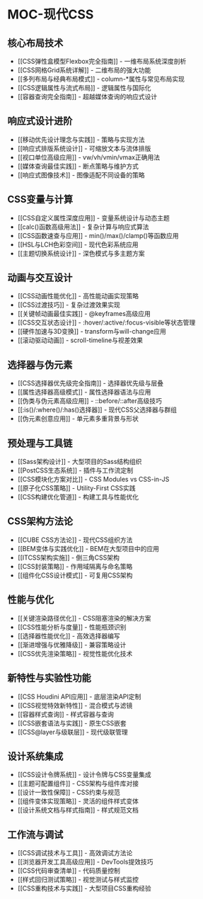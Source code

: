 # MOC-现代CSS

## 核心布局技术
- [[CSS弹性盒模型Flexbox完全指南]] - 一维布局系统深度剖析
- [[CSS网格Grid系统详解]] - 二维布局的强大功能
- [[多列布局与经典布局模式]] - column-*属性与常见布局实现
- [[CSS逻辑属性与流式布局]] - 逻辑属性与国际化
- [[容器查询完全指南]] - 超越媒体查询的响应式设计

## 响应式设计进阶
- [[移动优先设计理念与实践]] - 策略与实现方法
- [[响应式排版系统设计]] - 可缩放文本与流体排版
- [[视口单位高级应用]] - vw/vh/vmin/vmax正确用法
- [[媒体查询最佳实践]] - 断点策略与维护方式
- [[响应式图像技术]] - 图像适配不同设备的策略

## CSS变量与计算
- [[CSS自定义属性深度应用]] - 变量系统设计与动态主题
- [[calc()函数高级用法]] - 复杂计算与响应式算法
- [[CSS函数速查与应用]] - min()/max()/clamp()等函数应用
- [[HSL与LCH色彩空间]] - 现代色彩系统应用
- [[主题切换系统设计]] - 深色模式与多主题方案

## 动画与交互设计
- [[CSS动画性能优化]] - 高性能动画实现策略
- [[CSS过渡技巧]] - 复杂过渡效果实现
- [[关键帧动画最佳实践]] - @keyframes高级应用
- [[CSS交互状态设计]] - :hover/:active/:focus-visible等状态管理
- [[硬件加速与3D变换]] - transform与will-change应用
- [[滚动驱动动画]] - scroll-timeline与视差效果

## 选择器与伪元素
- [[CSS选择器优先级完全指南]] - 选择器优先级与层叠
- [[属性选择器高级模式]] - 属性选择器语法与应用
- [[伪类与伪元素高级应用]] - ::before/::after高级技巧
- [[:is()/:where()/:has()选择器]] - 现代CSS父选择器与群组
- [[伪元素创意应用]] - 单元素多重背景与形状

## 预处理与工具链
- [[Sass架构设计]] - 大型项目的Sass结构组织
- [[PostCSS生态系统]] - 插件与工作流定制
- [[CSS模块化方案对比]] - CSS Modules vs CSS-in-JS
- [[原子化CSS策略]] - Utility-First CSS实践
- [[CSS构建优化管道]] - 构建工具与性能优化

## CSS架构方法论
- [[CUBE CSS方法论]] - 现代CSS组织方法
- [[BEM变体与实践优化]] - BEM在大型项目中的应用
- [[ITCSS架构实施]] - 倒三角CSS架构
- [[CSS封装策略]] - 作用域隔离与命名策略
- [[组件化CSS设计模式]] - 可复用CSS架构

## 性能与优化
- [[关键渲染路径优化]] - CSS阻塞渲染的解决方案
- [[CSS性能分析与度量]] - 性能瓶颈识别
- [[选择器性能优化]] - 高效选择器编写
- [[渐进增强与优雅降级]] - 兼容策略设计
- [[CSS优先渲染策略]] - 视觉性能优化技术

## 新特性与实验性功能
- [[CSS Houdini API应用]] - 底层渲染API定制
- [[CSS视觉特效新特性]] - 混合模式与滤镜
- [[容器样式查询]] - 样式容器与查询
- [[CSS嵌套语法与实践]] - 原生CSS嵌套
- [[CSS@layer与级联层]] - 现代级联管理

## 设计系统集成
- [[CSS设计令牌系统]] - 设计令牌与CSS变量集成
- [[主题可配置组件]] - CSS架构与组件库对接
- [[设计一致性保障]] - CSS约束与规范
- [[组件变体实现策略]] - 灵活的组件样式变体
- [[设计系统文档与样式指南]] - 样式规范文档

## 工作流与调试
- [[CSS调试技术与工具]] - 高效调试方法论
- [[浏览器开发工具高级应用]] - DevTools提效技巧
- [[CSS代码审查清单]] - 代码质量控制
- [[样式回归测试策略]] - 视觉测试与样式监控
- [[CSS重构技术与实践]] - 大型项目CSS重构经验